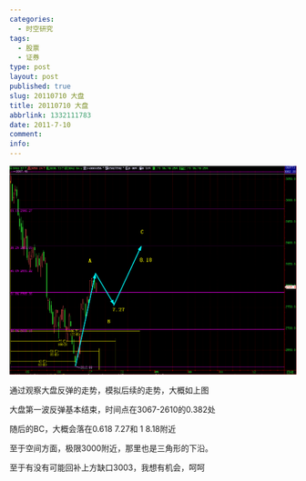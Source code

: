 ```yaml
---
categories:
  - 时空研究
tags:
  - 股票
  - 证券
type: post
layout: post
published: true
slug: 20110710 大盘
title: 20110710 大盘
abbrlink: 1332111783
date: 2011-7-10
comment:
info:
---
```

![20110710-0](/images/20110710-0.gif)

通过观察大盘反弹的走势，模拟后续的走势，大概如上图

大盘第一波反弹基本结束，时间点在3067-2610的0.382处

随后的BC，大概会落在0.618 7.27和 1 8.18附近

至于空间方面，极限3000附近，那里也是三角形的下沿。

至于有没有可能回补上方缺口3003，我想有机会，呵呵